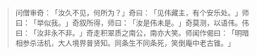 
> 问僧审奇：​「汝久不见，何所为？​」奇曰：​「见伟藏主，有个安乐处。​」师曰：​「举似我。​」奇叙所得，师曰：​「汝是伟未是。​」奇莫测，以语伟。伟曰：​「汝非永不非。​」奇走积翠质之南公，南亦大笑。师闻作偈曰：​「明暗相参杀活机，大人境界普贤知。同条生不同条死，笑倒庵中老古锥。​」
